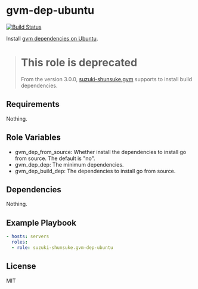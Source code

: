 gvm-dep-ubuntu
===============

[![Build Status](https://travis-ci.org/suzuki-shunsuke/ansible-gvm-dep-ubuntu.svg?branch=master)](https://travis-ci.org/suzuki-shunsuke/ansible-gvm-dep-ubuntu)

Install [gvm dependencies on Ubuntu](https://github.com/moovweb/gvm#debianubuntu).

> # This role is deprecated
>
> From the version 3.0.0, [suzuki-shunsuke.gvm](https://galaxy.ansible.com/suzuki-shunsuke/gvm/) supports to install build dependencies.

Requirements
------------

Nothing.

Role Variables
--------------

* gvm_dep_from_source: Whether install the dependencies to install go from source. The default is "no".
* gvm_dep_dep: The minimum dependencies.
* gvm_dep_build_dep: The dependencies to install go from source.

Dependencies
------------

Nothing.

Example Playbook
----------------

```yaml
- hosts: servers
  roles:
  - role: suzuki-shunsuke.gvm-dep-ubuntu
```

License
-------

MIT
